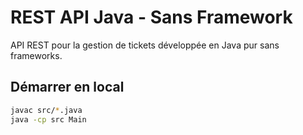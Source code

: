 # REST API Java - Sans Framework

API REST pour la gestion de tickets développée en Java pur sans frameworks.

## Démarrer en local
```bash
javac src/*.java
java -cp src Main